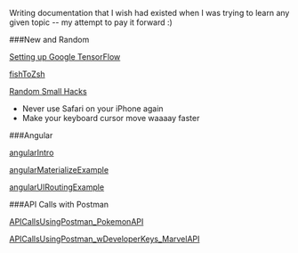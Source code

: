 Writing documentation that I wish had existed when I was trying to learn any given topic -- my attempt to pay it forward :)

###New and Random

[Setting up Google TensorFlow](https://gist.github.com/thacherT1D/0103f69cb409385b80fb717419eb2ffc)

[fishToZsh](https://github.com/thacherT1D/fishToZsh)

[Random Small Hacks](https://gist.github.com/thacherT1D/f3c937086b2231ab0d058edc6173b83c)
  * Never use Safari on your iPhone again
  * Make your keyboard cursor move waaaay faster

###Angular

[angularIntro](https://github.com/thacherT1D/angularIntro)

[angularMaterializeExample](https://github.com/thacherT1D/angularMaterializeExample)

[angularUIRoutingExample](https://github.com/thacherT1D/angularUIRoutingExample)

###API Calls with Postman

[APICallsUsingPostman_PokemonAPI](https://github.com/thacherT1D/APICallsUsingPostman_PokemonAPI)

[APICallsUsingPostman_wDeveloperKeys_MarvelAPI](https://github.com/thacherT1D/APICallsUsingPostman_wDeveloperKeys_MarvelAPI)
